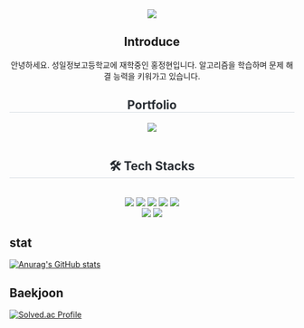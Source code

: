 <div align= "center">
    <img src="https://capsule-render.vercel.app/api?type=waving&color=96c11f&height=120&text=안녕하세요&animation=&fontColor=000000&fontSize=50" />
    </div>
    <div align= "center"> 
    <h2>Introduce</h2>
    안녕하세요. 성일정보고등학교에 재학중인 홍정현입니다.
    알고리즘을 학습하며 문제 해결 능력을 키워가고 있습니다.
    </div> 
     <div align= "center">
    <h2 style="border-bottom: 1px solid #d8dee4; color: #282d33;">Portfolio</h2>
         <a href=https://expensive-triangle-fbb.notion.site/portfolio-273937e9b11580ca88c1e6fe9faab9da> <img src="https://img.shields.io/badge/Notion-000000?style=flat&logo=Notion&logoColor=white&link=https://expensive-triangle-fbb.notion.site/portfolio-273937e9b11580ca88c1e6fe9faab9da"> </a>
         <br> 
    <div align= "center">
          </div>  <br> 
    <div align= "center">  </div> 
    <div align= "center">
    <h2 style="border-bottom: 1px solid #d8dee4; color: #282d33;"> 🛠️ Tech Stacks </h2> <br> 
    <div style="margin: 0 auto; text-align: center;" align= "center"> <img src="https://img.shields.io/badge/HTML5-E34F26?style=flat&logo=HTML5&logoColor=white">
          <img src="https://img.shields.io/badge/CSS3-1572B6?style=flat&logo=CSS3&logoColor=white">
          <img src="https://img.shields.io/badge/Python-3776AB?style=flat&logo=Python&logoColor=white">
          <img src="https://img.shields.io/badge/Notion-000000?style=flat&logo=Notion&logoColor=white">
          <img src="https://img.shields.io/badge/Oracle-F80000?style=flat&logo=Oracle&logoColor=white">
          <br/><img src="https://img.shields.io/badge/Java-007396?style=flat&logo=Java&logoColor=white">
          <img src="https://img.shields.io/badge/Javascript-F7DF1E?style=flat&logo=Javascript&logoColor=white">
          </div>
    </div>
    </div>
    

 
<h2>stat</h2>
 
[![Anurag's GitHub stats](https://github-readme-stats.vercel.app/api?username=Jeong938)](https://github.com/anuraghazra/github-readme-stats)

<h2>Baekjoon</h2>

[![Solved.ac Profile](http://mazassumnida.wtf/api/generate_badge?boj=hyun7914)](https://solved.ac/hyun7914)

<!---
hyunH08/hyunH08 is a ✨ special ✨ repository because its `README.md` (this file) appears on your GitHub profile.
You can click the Preview link to take a look at your changes.
--->
